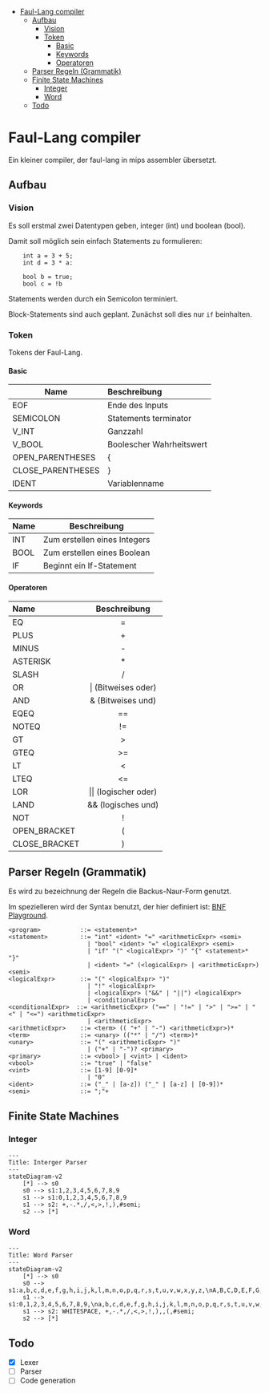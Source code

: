 <!-- TOC -->
* [Faul-Lang compiler](#faul-lang-compiler)
  * [Aufbau](#aufbau)
    * [Vision](#vision)
    * [Token](#token)
      * [Basic](#basic)
      * [Keywords](#keywords)
      * [Operatoren](#operatoren)
  * [Parser Regeln (Grammatik)](#parser-regeln-grammatik)
  * [Finite State Machines](#finite-state-machines)
    * [Integer](#integer)
    * [Word](#word)
  * [Todo](#todo)
<!-- TOC -->
# Faul-Lang compiler
Ein kleiner compiler, der faul-lang in mips assembler übersetzt.

## Aufbau
### Vision
Es soll erstmal zwei Datentypen geben, integer (int) und boolean (bool).

Damit soll möglich sein einfach Statements zu formulieren:
```
    int a = 3 + 5;
    int d = 3 * a:
    
    bool b = true;
    bool c = !b
```
Statements werden durch ein Semicolon terminiert.

Block-Statements sind auch geplant. Zunächst soll dies nur `if` beinhalten.

### Token
Tokens der Faul-Lang.
#### Basic

| Name              | Beschreibung             |
|-------------------|:-------------------------|
| EOF               | Ende des Inputs          |
| SEMICOLON         | Statements terminator    |
| V_INT             | Ganzzahl                 |
| V_BOOL            | Boolescher Wahrheitswert |
| OPEN_PARENTHESES  | {                        |
| CLOSE_PARENTHESES | }                        |
| IDENT             | Variablenname            |

#### Keywords

| Name | Beschreibung                 |
|------|------------------------------|
| INT  | Zum erstellen eines Integers |
| BOOL | Zum erstellen eines Boolean  |
| IF   | Beginnt ein If-Statement     |

#### Operatoren

| Name          |     Beschreibung      |
|:--------------|:---------------------:|
| EQ            |           =           |
| PLUS          |           +           |
| MINUS         |           -           |
| ASTERISK      |           *           |
| SLASH         |           /           |
| OR            |  \| (Bitweises oder)  |
| AND           |  & (Bitweises  und)   |
| EQEQ          |          ==           | 
| NOTEQ         |          !=           |
| GT            |           >           |
| GTEQ          |          >=           |
| LT            |           <           |
| LTEQ          |          <=           |
| LOR           | \|\| (logischer oder) |
| LAND          |  && (logisches und)   |
| NOT           |           !           |
| OPEN_BRACKET  |           (           |
| CLOSE_BRACKET |           )           |

## Parser Regeln (Grammatik)

Es wird zu bezeichnung der Regeln die Backus-Naur-Form genutzt.

Im spezielleren wird der Syntax benutzt, der hier definiert ist: [BNF Playground](https://bnfplayground.pauliankline.com/).

```bnf
<program>           ::= <statement>*
<statement>         ::= "int" <ident> "=" <arithmeticExpr> <semi>
                      | "bool" <ident> "=" <logicalExpr> <semi>
                      | "if" "(" <logicalExpr> ")" "{" <statement>* "}"
                      | <ident> "=" (<logicalExpr> | <arithmeticExpr>) <semi>
<logicalExpr>       ::= "(" <logicalExpr> ")"
                      | "!" <logicalExpr>
                      | <logicalExpr> ("&&" | "||") <logicalExpr>
                      | <conditionalExpr>
<conditionalExpr>  ::= <arithmeticExpr> ("==" | "!=" | ">" | ">=" | "<" | "<=") <arithmeticExpr>
                      | <arithmeticExpr>
<arithmeticExpr>    ::= <term> (( "+" | "-") <arithmeticExpr>)*
<term>              ::= <unary> (("*" | "/") <term>)*
<unary>             ::= "(" <arithmeticExpr> ")"
                      | ("+" | "-")? <primary>
<primary>           ::= <vbool> | <vint> | <ident>
<vbool>             ::= "true" | "false"
<vint>              ::= [1-9] [0-9]*
                      | "0"
<ident>             ::= ("_" | [a-z]) ("_" | [a-z] | [0-9])*
<semi>              ::= ";"+
```

## Finite State Machines

### Integer

```mermaid
---
Title: Interger Parser
---
stateDiagram-v2
    [*] --> s0
    s0 --> s1:1,2,3,4,5,6,7,8,9
    s1 --> s1:0,1,2,3,4,5,6,7,8,9
    s1 --> s2: +,-.*,/,<,>,!,),#semi;
    s2 --> [*]
``` 
### Word

```mermaid
---
Title: Word Parser
---
stateDiagram-v2
    [*] --> s0
    s0 --> s1:a,b,c,d,e,f,g,h,i,j,k,l,m,n,o,p,q,r,s,t,u,v,w,x,y,z,\nA,B,C,D,E,F,G,H,I,J,K,L,M,N,O,P,Q,R,S,T,U,V,W,Y,Z,_
    s1 --> s1:0,1,2,3,4,5,6,7,8,9,\na,b,c,d,e,f,g,h,i,j,k,l,m,n,o,p,q,r,s,t,u,v,w,x,y,z,\nA,B,C,D,E,F,G,H,I,J,K,L,M,N,O,P,Q,R,S,T,U,V,W,Y,Z,_
    s1 --> s2: WHITESPACE, +,-.*,/,<,>,!,),,(,#semi;
    s2 --> [*]
``` 

## Todo
- [X] Lexer
- [ ] Parser
- [ ] Code generation

